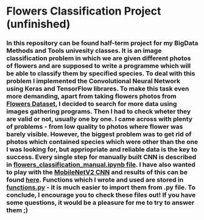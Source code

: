 # Flowers Classification Project (unfinished)
### In this repository can be found half-term project for my BigData Methods and Tools univesity classes. It is an image classification problem in which we are given different photos of flowers and are supposed to write a programme which will be able to classify them by specified species. To deal with this problem I implemented the Convolutional Neural Network using Keras and TensorFlow librares. To make this task even more demanding, apart from taking flowers photos from [Flowers Dataset](https://www.kaggle.com/datasets/l3llff/flowers), I decided to search for more data using images gathering programs. Then I had to check wheter they are valid or not, usually one by one. I came across with plenty of problems - from low quality to photos where flower was barely visible. However, the biggest problem was to get rid of photos which contained species which were other than the one I was looking for, but appriopriate and reliable data is the key to success. Every single step for manually built CNN is described in [flowers_classification_manual.ipynb file](https://github.com/MatPatCarry/Flowers_Classification_Project/blob/main/flowers_classification.ipynb). I have also wanted to play with the [MobileNetV2 CNN](https://keras.io/api/applications/mobilenet/#mobilenetv2-function) and results of this can be found [here](https://github.com/MatPatCarry/Flowers_Classification_Project/blob/main/flowers_classification_Manual.ipynb). Functions which I wrote and used are stored in [functions.py](https://github.com/MatPatCarry/Flowers_Classification_Project/blob/main/functions_to_use.py) - it is much easier to import them from .py file. To conclude, I encourage you to check these files out! If you have some questions, it would be a pleasure for me to try to answer them ;)
